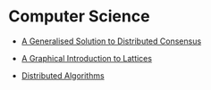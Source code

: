 # Computer Science

* [A Generalised Solution to Distributed Consensus](https://arxiv.org/abs/1902.06776)

* [A Graphical Introduction to Lattices](https://philosophyforprogrammers.blogspot.com/2013/06/a-graphical-introduction-to-lattices.html)

* [Distributed Algorithms](https://dl.acm.org/doi/book/10.5555/2821576)


